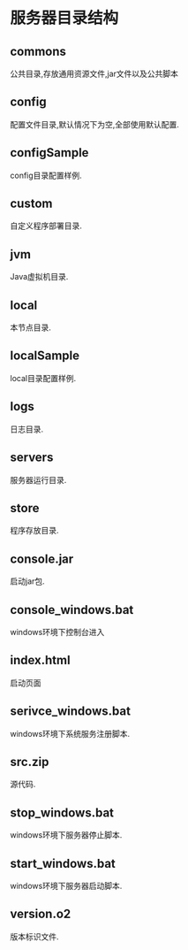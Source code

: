 # 服务器目录结构

## commons

公共目录,存放通用资源文件,jar文件以及公共脚本

## config

配置文件目录,默认情况下为空,全部使用默认配置.

## configSample

config目录配置样例.

## custom

自定义程序部署目录.

## jvm

Java虚拟机目录.

## local

本节点目录.

## localSample

local目录配置样例.

## logs

日志目录.

## servers

服务器运行目录.

## store

程序存放目录.

## console.jar

启动jar包.

## console\_windows.bat

windows环境下控制台进入

## index.html

启动页面

## serivce\_windows.bat

windows环境下系统服务注册脚本.

## src.zip

源代码.

## stop\_windows.bat

windows环境下服务器停止脚本.

## start\_windows.bat

windows环境下服务器启动脚本.

## version.o2

版本标识文件.

